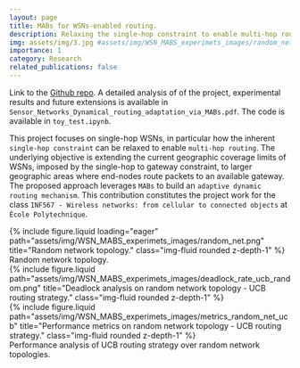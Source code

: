 ```yaml
---
layout: page
title: MABs for WSNs-enabled routing.
description: Relaxing the single-hop constraint to enable multi-hop routing. Multi-Armed Bandits (MABs), Wireless Sensor Networks (WSNs).
img: assets/img/3.jpg #assets/img/WSN_MABS_experimets_images/random_net.jpg
importance: 1
category: Research
related_publications: false
---
```


Link to the [Github repo](https://github.com/emanuelemengoli/MABs-Dynamic-Routing-WSNs).
A detailed analysis of of the project, experimental results and future extensions is available in `Sensor_Networks_Dynamical_routing_adaptation_via_MABs.pdf`.
The code is available in `toy_test.ipynb`.

This project focuses on single-hop WSNs, in particular how the inherent `single-hop constraint` can be relaxed to enable `multi-hop routing`. The underlying objective is extending the current geographic coverage limits of WSNs, imposed by the single-hop to gateway constraint, to larger geographic areas where end-nodes route packets to an available gateway. 
The proposed approach leverages `MABs` to build an `adaptive dynamic routing mechanism`. This contribution constitutes the project work for the class `INF567 - Wireless networks: from cellular to connected objects` at `École Polytechnique`. 

<div class="row">
    <div class="col-sm mt-3 mt-md-0">
        {% include figure.liquid loading="eager" path="assets/img/WSN_MABS_experimets_images/random_net.png" title="Random network topology." class="img-fluid rounded z-depth-1" %}
    </div>
</div>
<div class="caption">
    Random network topology.
</div>

<div class="row justify-content-sm-center">
    <div class="col-sm mt-3 mt-md-0">
        {% include figure.liquid path="assets/img/WSN_MABS_experimets_images/deadlock_rate_ucb_random.png" title="Deadlock analysis on random network topology - UCB routing strategy." class="img-fluid rounded z-depth-1" %}
    </div>
    <div class="col-sm mt-3 mt-md-0">
        {% include figure.liquid path="assets/img/WSN_MABS_experimets_images/metrics_random_net_ucb" title="Performance metrics on random network topology - UCB routing strategy." class="img-fluid rounded z-depth-1" %}
    </div>
</div>
<div class="caption">
    Performance analysis of UCB routing strategy over random network topologies.
</div>


